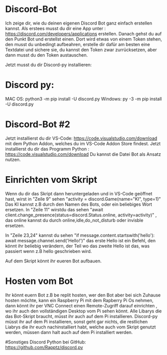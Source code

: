 # Discord-Bot
Ich zeige dir, wie du deinen eigenen Discord Bot ganz einfach erstellen kannst. 
Als erstees musst du dir eine App unter : https://discord.com/developers/applications erstellen.
Danach gehst du auf den Punkt Bot und erstellst einen.
Dort wird etwas von einem Token stehen, den musst du unbedingt aufbeahren, erstelle dir dafür am besten eine Textdatei und sichere sie, du kannst den Token zwar zurrücksetzen, aber dann musst du den Token austauschen. 

Jetzt musst du dir Discord-py installieren: 

# Discord py:
MAC OS:
python3 -m pip install -U discord.py
Windows:
py -3 -m pip install -U discord.py

# Discord-Bot #2
Jetzt installierst du dir VS-Code: https://code.visualstudio.com/download mit dem Python Addon, welches du im VS-Code Addon Store findest.
Jetzt installierst du dir das Programm Python : https://code.visualstudio.com/download
Du kannst die Datei Bot als Ansatz nutzen.

# Einrichten vom Skript
Wenn du dir das Skript dann heruntergeladen und in VS-Code geöffnet hast, wirst in "Zeile 9" sehen "activity = discord.Game(name="KI", type=1)" 
Das KI kannst z.B durch den Namen des Bots, oder ein beliebiges Wort ersetzen.
In "Zeile 11" wirstdu das sehen "await client.change_presence(status=discord.Status.online, activity=activity)" , das online kannst du durch online,idle,do_not_disturb oder invisble ersetzen.

In "Zeile 23,24" kannst du sehen "if message.content.startswith('hello'): await message.channel.send('Hello!')" das erste Hello ist ein Befehl, den könnt ihr beliebig verändern, der Teil wo das zweite Hello ist das, was passiert wenn z.B hello geschrieben wird.

Auf dem Skript könnt ihr eueren Bot aufbauen.

# Hosten vom Bot
Ihr könnt euern Bot z.B be replit hosten, wer den Bot aber bei sich Zuhause hosten möchte, kann ein Raspberry Pi mit dem Rapberry Pi Os nehmen, dann könnt ihr per VNC Connect einen Remote-Zugriff darauf einrichten , wo ihr auch den vollständigen Desktop vom Pi sehen könnt.
Alle Libarys die das Bot-Skript braucht, müsst ihr auch auf dem Pi installieren.
Discord-py müsst ihr auf dem Pi installieren, sonst geht gar nichts, die restlichen Liabrys die ihr euch nachinstalliert habt, welche auch vom Skript genutzt werden, müssen dann halt auch auf dem Pi installiert werden.



#Sonstiges
Discord Python bei GitHub: https://github.com/Rapptz/discord.py
                                  

